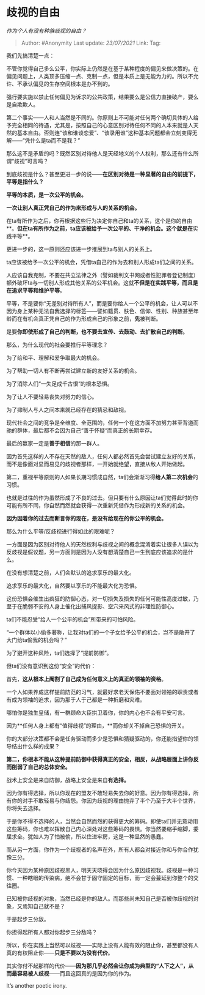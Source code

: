 # 歧视的自由
*作为个人有没有种族歧视的自由？*

> Author: #Anonymity
> Last update: *23/07/2021* 
> Link:
> Tag:    


我们先搞清楚一点：

不管你觉得自己多么公平，你实际上仍然是在基于某种程度的偏见来做决策的。在偏见问题上，人类顶多压缩一点、克制一点，但是本质上是无能为力的。所以不允许、不承认偏见的生存空间根本是办不到的。

强行要实施以禁止任何偏见为诉求的公共政策，结果要么是公信力直接破产，要么是自欺欺人。

第二个事实——人和人当然是不同的。你原则上不可能对任何两个确切具体的人给予完全相同的待遇，尤其是，按照自己的心意区别对待任何不同的人本来就是人天然的基本自由。否则连“该和谁谈恋爱”、“该录用谁”这种基本问题都会立刻变得无解——“凭什么是ta而不是我？”

那么这不是矛盾的吗？既然区别对待他人是天经地义的个人权利，那么还有什么所谓“歧视”可言吗？

到底歧视是什么？甚至更进一步的说——**在区别对待是一种显著的自由的前提下，平等是指什么？**


**平等的本质，是一次公平的机会。**


**一次让别人真正凭自己的作为来形成与人的关系的机会。**

在ta有所作为之后，你再根据这些行为决定你自己和ta的关系，这个是你的自由**。**但在ta有所作为之前，ta应该被给予一次公平的、干净的机会。这个就是在**实践平等**。

更进一步的，这一原则还应该进一步推展到ta与别人的关系上。

ta应该被给予一次公平的机会，凭借ta自己的作为去和别人形成ta们之间的关系。

人应该自我克制，不要在共立法律之外（譬如裁判文书网或者性犯罪者登记制度）额外破坏ta与一切别人形成其他关系的公平机会。这就**不但是在实践平等，而且是在追求平等和维护平等**。

平等，不是要你“无差别对待所有人”，而是要你给人一个公平的机会，让人可以不因为身上某种无法自我选择的标签——譬如籍贯、肤色、信仰、性别、种族甚至年龄而在有机会真正凭自己的作为形成自己的形象之前，**先**被判断。

是要**你即使形成了自己的判断，也不要去宣传、去鼓动、去扩散自己的判断**。

那么，为什么现代的社会要推行平等理念？

为了给和平、理解和爱争取最大的机会。

为了帮助一切人有不断再尝试建立新的友好关系的机会。

为了消除人们“一失足成千古恨”的根本恐惧。

为了让人不要轻易丧失对努力的信心。

为了抑制人与人之间本来就已经存在的猜忌和敌视。

现代社会之间的竞争是全维度、全范围的，任何一个在这方面不加努力甚至背道而驰的群体，最后都不会因为自己“善于怀疑“而真正的长期幸存。

最后的赢家一定是**善于相信**的那一群人。

因为首先这样的人不存在天然的敌人，任何人都必然首先会尝试建立友好的关系，而不是像面对显而易见的歧视者那样，一开始就绝望，直接从敌人开始做起。

第二，重视平等原则的人如果长期习惯成自然，ta们会渐渐习得**给人第二次机会**的习惯。

也就是过往的作为虽然形成了不良的过去。但只要有什么原因让ta们觉得此时的你可能有所不同，你自然而然就会获得一次重新凭借作为形成新的关系的机会。

**因为因着你的过去而断言你的现在，是没有给现在的你公平的机会。**

那么为什么平等/反歧视进行得如此的艰难呢？

一方面是因为区别对待他人的天然权利与歧视之间的概念混淆着实让很多人误以为反歧视是假议题，另一方面则是因为人没有想清楚自己一生到底应该追求的是什么。

在没有想清楚之前，人们会默认的追求享乐的最大化。

追求享乐的最大化，自然要以享乐的不能最大化为恐惧。

这份恐惧会催生出疯狂的防御心态，对一切损失及损失的任何可能性高度过敏，乃至于在脆弱不安的人身上催化出捕风捉影、空穴来风式的非理性防御心。

ta们不能忍受“给人一个公平的机会”所带来的可怕风险。

“一个群体以小偷多著称，让我对ta们的一个子女给予公平的机会，岂不是敞开了大门给ta偷我的机会吗？”

为了避开这种风险，ta们选择了“提前防御”。

但ta们没有意识到这份“安全”的代价：

首先，**这从根本上阉割了自己成为任何意义上的真正的领袖的资格**。

一个人如果养成这样提前防范的习气，就最好求老天保佑不要面对领袖的职责或者有成为领袖的追求，因为那于人于己都是一种折磨和灾难。

哪怕你是独生皇储，有一群顾命大臣拱卫着你，你的内心也不会有平安可言。

因为**任何人身上都有“值得歧视”的理由，**而你却关不掉自己恐惧的开关。

你的大部分决策都不会是任务驱动而多少是恐惧和猜疑驱动的，你还能指望你的领导结出什么样的成果？

**第二，你根本不能从这种提前防御中获得真正的安全，相反，从战略层面上讲你反而削弱了自己的总体安全。**

战术上安全是来自防御，战略上安全是来自**有选择。**

因为你有得选择，所以你现在的盟友不敢轻易失去你的好意。因为你有得选择，所有你的对手不敢轻易与你结怨。你因为歧视的理由抛弃了半个乃至于大半个世界，你将失去选择。

于是你不得不选择的人，当然会自然而然的获得更大的筹码。即使ta们并无意动用这些筹码，你也难以挥散自己内心深处对这些筹码的畏惧。你当然要缩手缩脚，委屈求全。犹如人为了怕被偷，所以住进牢房，这是一种显然的愚蠢。

而从另一方面，你作为一个歧视者的名声在外，所有人都会对接近你和与你合作犹豫三分。

你今天因为某种原因歧视黑人，明天天晓得会因为什么原因歧视我。歧视是一种习惯、一种瞎眼的传染病，绝不会甘于固守固定的目标，而一定会蔓延到你整个的交往圈。

已知被你歧视的对象，当然已经是你的敌人。而那些尚未知自己是否被你歧视的对象，又焉知自己就不是？

于是起步三分敌。

你担得起所有人都对你起步三分敌吗？

所以，你在实践上当然可以歧视——实际上没有人能有效的阻止你，甚至都没有人真的有权阻止你——**只是不要以为没有代价**。

其实你付不起那样的代价——**因为那几乎必然会让你成为典型的“人下之人”，从而最容易被人歧视**——而且这回真的是因为你的作为。

It’s another poetic irony.